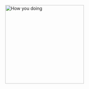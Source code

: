 ![How you doing](https://media.giphy.com/media/L13NsH0Aij4Sf2Gdjt/giphy.gif)
<style type="text/css">
    img {
        width: 250px;
    }
</style>
